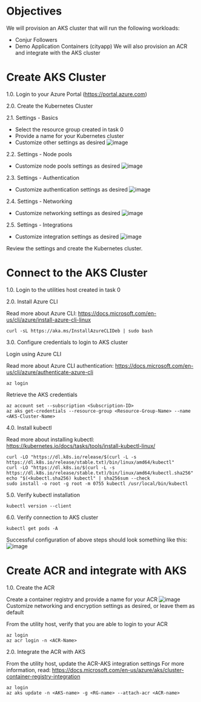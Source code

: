 # Objectives
We will provision an AKS cluster that will run the following workloads:
- Conjur Followers
- Demo Application Containers (cityapp)
We will also provision an ACR and integrate with the AKS cluster

# Create AKS Cluster
1.0. Login to your Azure Portal (https://portal.azure.com)

2.0. Create the Kubernetes Cluster

2.1. Settings - Basics
- Select the resource group created in task 0
- Provide a name for your Kubernetes cluster
- Customize other settings as desired
![image](images/01-Create-Kubernetes-cluster-Basics.png)

2.2. Settings - Node pools
- Customize node pools settings as desired
![image](images/01-Create-Kubernetes-cluster-Node-pools.png)

2.3. Settings - Authentication
- Customize authentication settings as desired
![image](images/01-Create-Kubernetes-cluster-Authentication.png)

2.4. Settings - Networking
- Customize networking settings as desired
![image](images/01-Create-Kubernetes-cluster-Networking.png)

2.5. Settings - Integrations
- Customize integration settings as desired
![image](images/01-Create-Kubernetes-cluster-Integrations.png)

Review the settings and create the Kubernetes cluster.

# Connect to the AKS Cluster

1.0. Login to the utilities host created in task 0

2.0. Install Azure CLI

Read more about Azure CLI: https://docs.microsoft.com/en-us/cli/azure/install-azure-cli-linux
```console
curl -sL https://aka.ms/InstallAzureCLIDeb | sudo bash
```


3.0. Configure credentials to login to AKS cluster

Login using Azure CLI

Read more about Azure CLI authentication: https://docs.microsoft.com/en-us/cli/azure/authenticate-azure-cli
```console
az login
```

Retrieve the AKS credentials
```console
az account set --subscription <Subscription-ID>
az aks get-credentials --resource-group <Resource-Group-Name> --name <AKS-Cluster-Name>
```

4.0. Install kubectl

Read more about installing kubectl: https://kubernetes.io/docs/tasks/tools/install-kubectl-linux/
```console
curl -LO "https://dl.k8s.io/release/$(curl -L -s https://dl.k8s.io/release/stable.txt)/bin/linux/amd64/kubectl"
curl -LO "https://dl.k8s.io/$(curl -L -s https://dl.k8s.io/release/stable.txt)/bin/linux/amd64/kubectl.sha256"
echo "$(<kubectl.sha256) kubectl" | sha256sum --check
sudo install -o root -g root -m 0755 kubectl /usr/local/bin/kubectl
```

5.0. Verify kubectl installation

```console
kubectl version --client
```

6.0. Verify connection to AKS cluster

```console
kubectl get pods -A
```

Successful configuration of above steps should look something like this:
![image](images/01-AKS-Connect.png)

# Create ACR and integrate with AKS

1.0. Create the ACR

Create a container registry and provide a name for your ACR
![image](images/01-Create-container-registry-Basics.png)
Customize networking and encryption settings as desired, or leave them as default

From the utility host, verify that you are able to login to your ACR
```console
az login
az acr login -n <ACR-Name>
```

2.0. Integrate the ACR with AKS

From the utility host, update the ACR-AKS integration settings
For more information, read: https://docs.microsoft.com/en-us/azure/aks/cluster-container-registry-integration
```console
az login
az aks update -n <AKS-name> -g <RG-name> --attach-acr <ACR-name>
```
